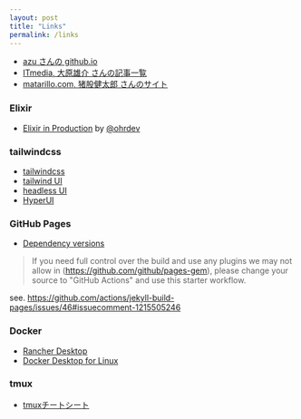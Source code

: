 ```yaml
---
layout: post
title: "Links"
permalink: /links
---
```


* [azu さんの github.io](https://github.com/efcl/efcl.github.io)
* [ITmedia, 大原雄介 さんの記事一覧](https://www.itmedia.co.jp/author/100380/)
* [matarillo.com, 猪股健太郎 さんのサイト](https://matarillo.com/)

### Elixir

* [Elixir in Production](https://docs.google.com/presentation/d/15E_GcPijyqT1yiw-f6_rFEKJBp4KNMd-5duXfjehfZ0/edit#slide=id.g12bf5108b47_0_0) by [@ohrdev](https://twitter.com/ohrdev)

### tailwindcss

* [tailwindcss](https://tailwindcss.com/)
* [tailwind UI](https://tailwindui.com/)
* [headless UI](https://headlessui.com/)
* [HyperUI](https://www.hyperui.dev/)

### GitHub Pages

* [Dependency versions](https://pages.github.com/versions/)

> If you need full control over the build and use any plugins we may not allow in (https://github.com/github/pages-gem), please change your source to "GitHub Actions" and use this starter workflow.

see. https://github.com/actions/jekyll-build-pages/issues/46#issuecomment-1215505246

### Docker

* [Rancher Desktop](https://github.com/rancher-sandbox/rancher-desktop/)
* [Docker Desktop for Linux](https://github.com/docker/desktop-linux)

### tmux

* [tmuxチートシート](https://qiita.com/nmrmsys/items/03f97f5eabec18a3a18b)
